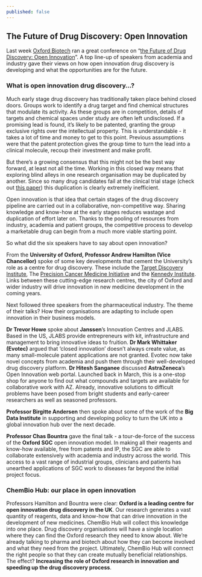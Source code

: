 ```yaml
---
published: false
---
```


## The Future of Drug Discovery: Open Innovation

Last week [Oxford Biotech](http://oxfordbiotech.org/) ran a great conference on “[the Future of Drug Discovery: Open Innovation](http://oxfordbiotech.org/ob-approach/events-networking/upcoming-events/open-innovation-event/)”. A top line-up of speakers from academia and industry gave their views on how open innovation drug discovery is developing and what the opportunities are for the future.

### What is open innovation drug discovery…? 

Much early stage drug discovery has traditionally taken place behind closed doors. Groups work to identify a drug target and find chemical structures that modulate its activity. As these groups are in competition, details of targets and chemical spaces under study are often left undisclosed. If a promising lead is found, it’s likely to be patented, granting the group exclusive rights over the intellectual property. This is understandable - it takes a lot of time and money to get to this point. Previous assumptions were that the patent protection gives the group time to turn the lead into a clinical molecule, recoup their investment and make profit.
 
But there’s a growing consensus that this might not be the best way forward, at least not all the time. Working in this closed way means that exploring blind alleys in one research organisation may be duplicated by another. Since so many drug candidates fail at the clinical trial stage (check out [this paper](http://www.nature.com/nbt/journal/v32/n1/full/nbt.2786.html#close)) this duplication is clearly extremely inefficient.

Open innovation is that idea that certain stages of the drug discovery pipeline are carried out in a collaborative, non-competitive way. Sharing knowledge and know-how at the early stages reduces wastage and duplication of effort later on. Thanks to the pooling of resources from industry, academia and patient groups, the competitive process to develop a marketable drug can begin from a much more viable starting point. 

So what did the six speakers have to say about open innovation? 
 
From the **University of Oxford, Professor Andrew Hamilton (Vice Chancellor)** spoke of some key developments that cement the University’s role as a centre for drug discovery. These include the [Target Discovery Institute](http://www.tdi.ox.ac.uk/home), The [Precision Cancer Medicine Initiative](http://www.hefce.ac.uk/whatwedo/rsrch/howfundr/ukrpif/precisioncancermedicineinstitute/) and the [Kennedy Institute](http://www.kennedy.ox.ac.uk/). Links between these cutting-edge research centres, the city of Oxford and wider industry will drive innovation in new medicine development in the coming years.

Next followed three speakers from the pharmaceutical industry. The theme of their talks? How their organisations are adapting to include open innovation in their business models.

**Dr Trevor Howe** spoke about **Janssen**’s Innovation Centres and JLABS. Based in the US, JLABS provide entrepreneurs with kit, infrastructure and management to bring innovative ideas to fruition. **Dr Mark Whittaker (Evotec)** argued that ‘closed innovation’ doesn’t always create value, as many small-molecule patent applications are not granted. Evotec now take novel concepts from academia and push them through their well-developed drug discovery platform. **Dr Hitesh Sanganee** discussed **AstraZeneca**’s Open Innovation web portal. Launched back in March, this is a one-stop shop for anyone to find out what compounds and targets are available for collaborative work with AZ. Already, innovative solutions to difficult problems have been posed from bright students and early-career researchers as well as seasoned professors.

**Professor Birgitte Andersen** then spoke about some of the work of the **Big Data Institute** in supporting and developing policy to turn the UK into a global innovation hub over the next decade.

**Professor Chas Bountra** gave the final talk - a tour-de-force of the success of the **Oxford SGC** open innovation model. In making all their reagents and know-how available, free from patents and IP, the SGC are able to collaborate extensively with academia and industry across the world. This access to a vast range of industrial groups, clinicians and patients has unearthed applications of SGC work to diseases far beyond the initial project focus.

### ChemBio Hub: our place in open innovation

Professors Hamilton and Bountra were clear: **Oxford is a leading centre for open innovation drug discovery in the UK**. Our research generates a vast quantity of reagents, data and know-how that can drive innovation in the development of new medicines. ChemBio Hub will collect this knowledge into one place. Drug discovery organisations will have a single location where they can find the Oxford research they need to know about. We’re already talking to pharma and biotech about how they can become involved and what they need from the project. Ultimately, ChemBio Hub will connect the right people so that they can create mutually beneficial relationships. The effect? **Increasing the role of Oxford research in innovation and speeding up the drug discovery process**.